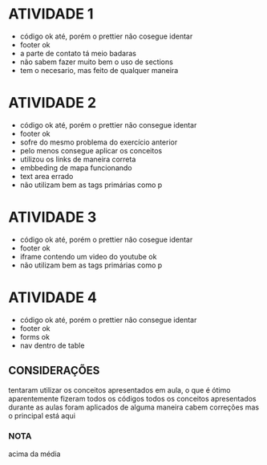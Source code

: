 # ATIVIDADE 1

- código ok até, porém o prettier não cosegue identar
- footer ok
- a parte de contato tá meio badaras
- não sabem fazer muito bem o uso de sections
- tem o necesario, mas feito de qualquer maneira

# ATIVIDADE 2

- código ok até, porém o prettier não consegue identar
- footer ok
- sofre do mesmo problema do exercício anterior
- pelo menos consegue aplicar os conceitos
- utilizou os links de maneira correta
- embbeding de mapa funcionando 
- text area errado
- não utilizam bem as tags primárias como p

# ATIVIDADE 3

- código ok até, porém o prettier não cosegue identar
- footer ok
- iframe contendo um video do youtube ok
- não utilizam bem as tags primárias como p

# ATIVIDADE 4
- código ok até, porém o prettier não consegue identar
- footer ok 
- forms ok 
- nav dentro de table

## CONSIDERAÇÕES
tentaram utilizar os conceitos apresentados em aula, o que é ótimo
aparentemente fizeram todos os códigos
todos os conceitos apresentados durante as aulas foram aplicados de alguma maneira
cabem correções mas o principal está aqui

### NOTA
acima da média